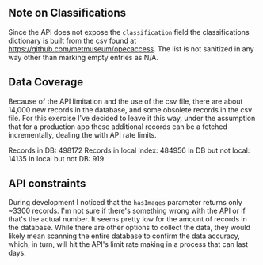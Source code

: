 ## Note on Classifications

Since the API does not expose the `classification` field the classifications dictionary is built from the csv found at https://github.com/metmuseum/opecaccess. The list is not sanitized in any way other than marking empty entries as N/A.

## Data Coverage

Because of the API limitation and the use of the csv file, there are about 14,000 new records in the database, and some obsolete records in the csv file. For this exercise I've decided to leave it this way, under the assumption that for a production app these additional records can be a fetched incrementally, dealing the with API rate limits.

Records in DB: 498172
Records in local index: 484956
In DB but not local: 14135
In local but not DB: 919

## API constraints

During development I noticed that the `hasImages` parameter returns only ~3300 records. I'm not sure if there's something wrong with the API or if that's the actual number. It seems pretty low for the amount of records in the database. While there are other options to collect the data, they would likely mean scanning the entire database to confirm the data accuracy, which, in turn, will hit the API's limit rate making in a process that can last days.
